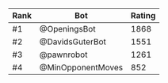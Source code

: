 Rank|Bot|Rating
---|---|---
#1|@OpeningsBot|1868
#2|@DavidsGuterBot|1551
#3|@pawnrobot|1261
#4|@MinOpponentMoves|852
